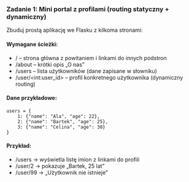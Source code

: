 ### Zadanie 1: Mini portal z profilami (routing statyczny + dynamiczny)

Zbuduj prostą aplikację we Flasku z kilkoma stronami:

#### Wymagane ścieżki:
- / – strona główna z powitaniem i linkami do innych podstron
- /about – krótki opis „O nas”
- /users – lista użytkowników (dane zapisane w słowniku)
- /user/\<int:user_id> – profil konkretnego użytkownika (dynamiczny routing)

#### Dane przykładowe:

    users = {
        1: {"name": "Ala", "age": 22},
        2: {"name": "Bartek", "age": 25},
        3: {"name": "Celina", "age": 30}
    }

#### Przykład:
- /users → wyświetla listę imion z linkami do profili
- /user/2 → pokazuje „Bartek, 25 lat”
- /user/99 → „Użytkownik nie istnieje”
